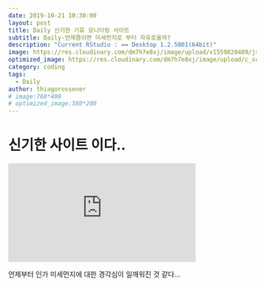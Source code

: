 ```yaml
---
date: 2019-10-21 10:30:00
layout: post
title: Daily 신기한 기류 모니터링 사이트
subtitle: Daily-언제쯤이면 미세먼지로 부터 자유로울까?
description: "Current RStudio : == Desktop 1.2.5001(64bit)"
image: https://res.cloudinary.com/dm7h7e8xj/image/upload/v1559820489/js-code_n83m7a.jpg
optimized_image: https://res.cloudinary.com/dm7h7e8xj/image/upload/c_scale,w_380/v1559820489/js-code_n83m7a.jpg
category: coding
tags:
  - Daily
author: thiagorossener
# image:760*400
# optimized_image:380*200
---
```


# 신기한 사이트 이다..
<div>
  <iframe width="380" height="200" src="https://earth.nullschool.net/#current/particulates/surface/level/overlay=pm2.5/orthographic=-229.51,31.89,1258/loc=127.124,37.656" frameborder="0" allowfullscreen></iframe>
</div>

언제부터 인가 미세먼지에 대한 경각심이 일깨워진 것 같다...